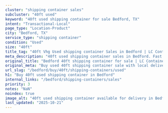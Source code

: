 ```yaml
---
cluster: "shipping container sales"
subcluster: "40ft used"
keyword: "40ft used shipping container for sale Bedford, TX"
intent: "Transactional-Local"
page_type: "Location-Product"
city: "Bedford, TX"
service_type: "shipping container"
condition: "Used"
size: "40ft"
title_tag: "40ft Vhg Used shipping container Sales in Bedford | LC Container"
meta_description: "40ft used shipping container sales in Bedford. Fast delivery, competitive pricing. Serving shipping containers area. Quote ID: Z4K. Call (214) 524-4168 for your free quote today."
original_title: "Bedford 40ft shipping container for sale | LC Container"
original_meta: "Buy used 40ft shipping container sale with local delivery in Bedford, TX. LC Container — local Since 2003. Request a fast quote today."
url_slug: "/bedford/buy/40ft/shipping-containers/used"
h1: "Buy 40ft used shipping container in Bedford"
internal_links: "/bedford/shipping-containers/sales"
priority: 3
notes: "NaN"
noindex: true
image_alt: "40ft used shipping container available for delivery in Bedford"
last_updated: "2025-10-21"
---
```


<!-- TODO: Add unique city/inventory copy, images, and internal links here. -->

